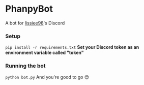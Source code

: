 # PhanpyBot

A bot for [lissiee98](https://www.twitch.tv/lissiee98)'s Discord

### Setup
`pip install -r requirements.txt`
**Set your Discord token as an environment variable called "token"**

### Running the bot
`python bot.py`
And you're good to go 😊
